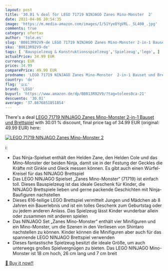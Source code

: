 ```yaml
---
layout: post
title: '30.01 % deal for LEGO 71719 NINJAGO Zanes Mino-Monster  2'
date: 2021-04-06 20:54:35
image: 'https://m.media-amazon.com/images/I/51Yye8YgVRL._SL400_.jpg'
comments: true
category: ofertas
author: 'tole.es'
slug: 'B0813R92V9-de LEGO 71719 NINJAGO Zanes Mino-Monster 2-in-1 Bauset und...'
sku: 'B0813R92V9-de'
tags: [ 'Bauspielzeug & Konstruktionsspielzeug','Spielzeug','lego', ]
actualPrice: 34.99 EUR
currency: EUR
price: 34.99
comparePrice: 49.99 EUR
prodname: 'LEGO 71719 NINJAGO Zanes Mino-Monster  2-in-1 Bauset und Brettspiel'
country: 'de'
flag: '🇩🇪'
brand: 'LEGO'
buyurl: 'https://www.amazon.de/dp/B0813R92V9/?tag=tolees0ca-21'
descuento: '30.01'
average: '37.8676851851854'
---
```


There's a deal [LEGO 71719 NINJAGO Zanes Mino-Monster  2-in-1 Bauset und Brettspiel](https://www.amazon.de/dp/B0813R92V9/?tag=tolees0ca-21)  with  30.01 % discount, final price tag of  34.99 EUR (original: 49.99 EUR) here:

[![LEGO 71719 NINJAGO Zanes Mino-Monster  2](https://m.media-amazon.com/images/I/51Yye8YgVRL._SL400_.jpg)](https://www.amazon.de/dp/B0813R92V9/?tag=tolees0ca-21)

ℹ️:

- Das Ninja-Spielset enthält den Helden Zane, den Helden Cole und das Mino-Monster der beiden Ninja, damit sie in der Festung der Geckles die Kräfte mit Ginkle und Gleck messen können. Es gibt auch einen Würfel-Kreisel für das NINJAGO Brettspiel
- Das LEGO NINJAGO Spielset „Zanes Mino-Monster“ (71719) ist einfach toll. Dieses Bauspielzeug ist das ideale Geschenk für Kinder, die NINJAGO Brettspiele lieben und gerne packende Geschichten mit Ninja-Baufiguren nachstellen
- Dieses 616-teilige LEGO Brettspiel vermittelt Jungen und Mädchen ab 8 Jahren ein Bauerlebnis und ist ein tolles Geschenk zum Geburtstag oder zu jedem anderen Anlass. Das Spielzeug lässt Kinder wunderbar allein oder zusammen mit anderen spielen
- Das NINJAGO Set „Zanes Mino-Monster“ enthält vier Minifiguren und ein Mino-Monster, um die Szenen in den Verliesen von Shintaro nachstellen zu können. Kinder können die Minifiguren aber auch für das spannende LEGO NINJAGO Brettspiel verwenden
- Dieses fantastische Spielzeug besitzt die ideale Größe, um auch unterwegs großes Spielvergnügen zu bieten. Das LEGO NINJAGO Mino-Monster ist 18 cm hoch, 26 cm lang und 7 cm breit

[🛒 Buy it now!!](https://www.amazon.de/dp/B0813R92V9/?tag=tolees0ca-21)
